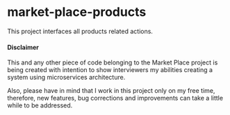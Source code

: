 # market-place-products
This project interfaces all products related actions.

#### Disclaimer
This and any other piece of code belonging to the Market Place project is being created with intention to show 
interviewers my abilities creating a system using microservices architecture. 

Also, please have in mind that 
I work in this project only on my free time, therefore, new features, bug corrections and improvements can take 
a little while to be addressed.
